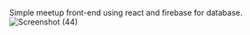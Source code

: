Simple meetup front-end using react and firebase for database.
![Screenshot (44)](https://github.com/jhanaviB/MeetupFrontEndReact/assets/48366761/38c50521-50a5-4a1e-b83d-6755466f86b0)
